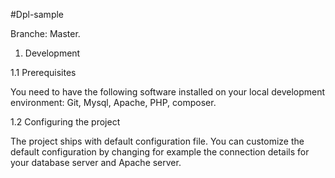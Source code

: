 #Dpl-sample

Branche: Master.

1. Development

1.1 Prerequisites

You need to have the following software installed on your local development environment: Git, Mysql, Apache, PHP, composer.

1.2 Configuring the project

The project ships with default configuration file. You can customize the default configuration by changing for example the connection details for your database server and Apache server.
